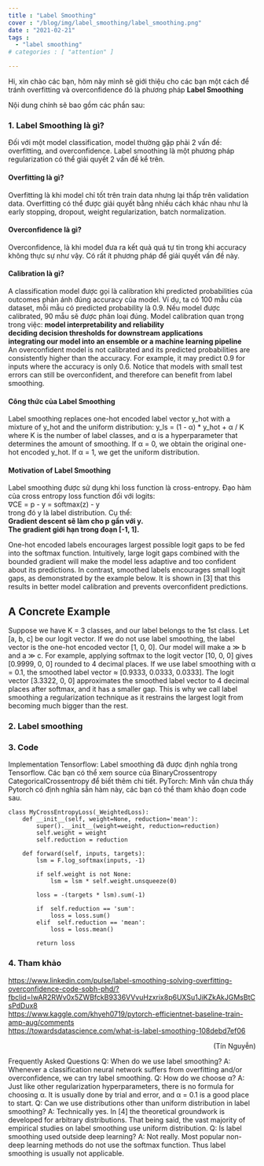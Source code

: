 ```yaml
---
title : "Label Smoothing"
cover : "/blog/img/label_smoothing/label_smoothing.png"
date : "2021-02-21"
tags : 
  - "label smoothing"
# categories : [ "attention" ]

---
```


Hi, xin chào các bạn, hôm này mình sẽ giới thiệu cho các bạn một cách để tránh overfitting và overconfidence đó là phương pháp <b>Label Smoothing</b><br/>

Nội dung chính sẽ bao gồm các phần sau: <br/>

### 1. Label Smoothing là gì?
Đối với một model classification, model thường gặp phải 2 vấn đề: overfitting, and overconfidence. Label smoothing là một phương pháp regularization có thể giải quyết 2 vấn đề kể trên.

#### Overfitting là gì?
Overfitting là khi model chỉ tốt trên train data nhưng lại thấp trên validation data. Overfitting có thể được giải quyết bằng nhiều cách khác nhau như là early stopping, dropout, weight regularization, batch normalization.

#### Overconfidence là gì?
Overconfidence, là khi model đưa ra kết quả quá tự tin trong khi accuracy không thực sự như vậy. Có rất ít phương pháp để giải quyết vấn đề này.

#### Calibration là gì?
A classification model được gọi là calibration khi predicted probabilities của outcomes phản ánh đúng accuracy của model. Ví dụ, ta có 100 mẫu của dataset, mỗi mẫu có predicted probability là 0.9. Nếu model được calibrated, 90 mẫu sẽ được phân loại đúng. 
Model calibration quan trọng trong việc:
<b>model interpretability and reliability</b><br/>
<b>deciding decision thresholds for downstream applications</b><br/>
<b>integrating our model into an ensemble or a machine learning pipeline</b><br/>
An overconfident model is not calibrated and its predicted probabilities are consistently higher than the accuracy. For example, it may predict 0.9 for inputs where the accuracy is only 0.6. Notice that models with small test errors can still be overconfident, and therefore can benefit from label smoothing.

#### Công thức của Label Smoothing
Label smoothing replaces one-hot encoded label vector y_hot with a mixture of y_hot and the uniform distribution:
y_ls = (1 - α) * y_hot + α / K
where K is the number of label classes, and α is a hyperparameter that determines the amount of smoothing. If α = 0, we obtain the original one-hot encoded y_hot. If α = 1, we get the uniform distribution.

#### Motivation of Label Smoothing
Label smoothing được sử dụng khi loss function là cross-entropy. Đạo hàm của cross entropy loss function đối với logits:<br/>
∇CE = p - y = softmax(z) - y <br/>
trong đó y là label distribution. Cụ thể: <br/>
<b> Gradient descent sẽ làm cho p gần với y.</b><br/>
<b>The gradient giới hạn trong đoạn [-1, 1].</b><br/>

One-hot encoded labels encourages largest possible logit gaps to be fed into the softmax function. Intuitively, large logit gaps combined with the bounded gradient will make the model less adaptive and too confident about its predictions.
In contrast, smoothed labels encourages small logit gaps, as demonstrated by the example below. It is shown in [3] that this results in better model calibration and prevents overconfident predictions.

## A Concrete Example
Suppose we have K = 3 classes, and our label belongs to the 1st class. Let [a, b, c] be our logit vector.
If we do not use label smoothing, the label vector is the one-hot encoded vector [1, 0, 0]. Our model will make a ≫ b and a ≫ c. For example, applying softmax to the logit vector [10, 0, 0] gives [0.9999, 0, 0] rounded to 4 decimal places.
If we use label smoothing with α = 0.1, the smoothed label vector ≈ [0.9333, 0.0333, 0.0333]. The logit vector [3.3322, 0, 0] approximates the smoothed label vector to 4 decimal places after softmax, and it has a smaller gap. This is why we call label smoothing a regularization technique as it restrains the largest logit from becoming much bigger than the rest.
### 2. Label smoothing

### 3. Code
Implementation
Tensorflow: Label smoothing đã được định nghĩa trong Tensorflow. Các bạn có thể xem source của BinaryCrossentropy CategoricalCrossentropy để biết thêm chi tiết.
PyTorch: Mình vẫn chưa thấy Pytorch có định nghĩa sẵn hàm này, các bạn có thể tham khảo đoạn code sau.

```
class MyCrossEntropyLoss(_WeightedLoss):
    def __init__(self, weight=None, reduction='mean'):
        super().__init__(weight=weight, reduction=reduction)
        self.weight = weight
        self.reduction = reduction

    def forward(self, inputs, targets):
        lsm = F.log_softmax(inputs, -1)

        if self.weight is not None:
            lsm = lsm * self.weight.unsqueeze(0)

        loss = -(targets * lsm).sum(-1)

        if  self.reduction == 'sum':
            loss = loss.sum()
        elif  self.reduction == 'mean':
            loss = loss.mean()

        return loss
```

### 4. Tham khảo
https://www.linkedin.com/pulse/label-smoothing-solving-overfitting-overconfidence-code-sobh-phd/?fbclid=IwAR2RWv0x5ZWBfckB9336VVvuHzxrix8p6UXSu1JiKZkAkJGMsBtCsPdDux8 <br/>
https://www.kaggle.com/khyeh0719/pytorch-efficientnet-baseline-train-amp-aug/comments <br/>
https://towardsdatascience.com/what-is-label-smoothing-108debd7ef06

<div style="text-align: right"> (Tín Nguyễn) </div>


Frequently Asked Questions
Q: When do we use label smoothing?
A: Whenever a classification neural network suffers from overfitting and/or overconfidence, we can try label smoothing.
Q: How do we choose α?
A: Just like other regularization hyperparameters, there is no formula for choosing α. It is usually done by trial and error, and α = 0.1 is a good place to start.
Q: Can we use distributions other than uniform distribution in label smoothing?
A: Technically yes. In [4] the theoretical groundwork is developed for arbitrary distributions. That being said, the vast majority of empirical studies on label smoothing use uniform distribution.
Q: Is label smoothing used outside deep learning?
A: Not really. Most popular non-deep learning methods do not use the softmax function. Thus label smoothing is usually not applicable.